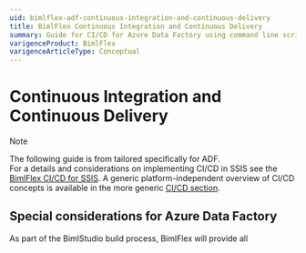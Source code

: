 ```yaml
---
uid: bimlflex-adf-continuous-integration-and-continuous-delivery
title: BimlFlex Continuous Integration and Continuous Delivery
summary: Guide for CI/CD for Azure Data Factory using command line scripts and changes through a build server pipeline
varigenceProduct: BimlFlex
varigenceArticleType: Conceptual
---
```

# Continuous Integration and Continuous Delivery

> [!NOTE]
> The following guide is from tailored specifically for ADF.  
> For a details and considerations on implementing CI/CD in SSIS see the [BimlFlex CI/CD for SSIS](xref:bimlflex-ssis-continuous-integration-and-continuous-delivery).
> A generic platform-independent overview of CI/CD concepts is available in the more generic [CI/CD section](xref:bimlflex-continuous-integration-and-delivery).

## Special considerations for Azure Data Factory

As part of the BimlStudio build process, BimlFlex will provide all 